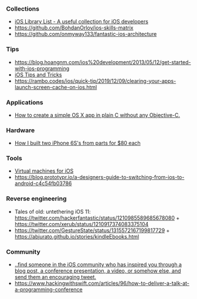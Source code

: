 ### Collections

- [iOS Library List - A useful collection for iOS developers ](https://github.com/hugo53/iLL)
- https://github.com/BohdanOrlov/ios-skills-matrix
- https://github.com/onmyway133/fantastic-ios-architecture

### Tips

- https://blog.hoangnm.com/ios%20development/2013/05/12/get-started-with-ios-programming
- [iOS Tips and Tricks](https://blog.hoangnm.com/pageDir/iosTips)
- https://rambo.codes/ios/quick-tip/2019/12/09/clearing-your-apps-launch-screen-cache-on-ios.html

### Applications

- [How to create a simple OS X app in plain C without any Objective-C.](https://github.com/jimon/osx_app_in_plain_c)

### Hardware

- [How I built two iPhone 6S's from parts for $80 each](https://twitter.com/hackerfantastic/status/1211088686802096128)

### Tools

- [Virtual machines for iOS](https://github.com/utmapp/UTM)
- https://blog.prototypr.io/a-designers-guide-to-switching-from-ios-to-android-c4c54fb03786

### Reverse engineering

-  Tales of old: untethering iOS 11: https://twitter.com/hackerfantastic/status/1210985589685678080 + https://twitter.com/xerub/status/1210917374083375104
-  https://twitter.com/GestureState/status/1315572167199817729 + https://abjurato.github.io/stories/kindleEbooks.html


### Community

- [..find someone in the iOS community who has inspired you through a blog post, a conference presentation, a video, or somehow else, and send them an encouraging tweet.](https://twitter.com/twostraws/status/1208764380969611264)
- https://www.hackingwithswift.com/articles/96/how-to-deliver-a-talk-at-a-programming-conference